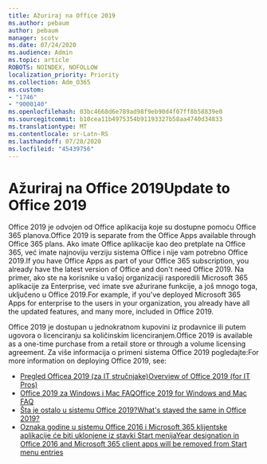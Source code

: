 ```yaml
---
title: Ažuriraj na Office 2019
ms.author: pebaum
author: pebaum
manager: scotv
ms.date: 07/24/2020
ms.audience: Admin
ms.topic: article
ROBOTS: NOINDEX, NOFOLLOW
localization_priority: Priority
ms.collection: Adm_O365
ms.custom:
- "1746"
- "9000140"
ms.openlocfilehash: 03bc4668d6e789ad98f9eb90d4f07ff8b58839e0
ms.sourcegitcommit: b10cea11b4975354b91193327b58aa4740d34833
ms.translationtype: MT
ms.contentlocale: sr-Latn-RS
ms.lasthandoff: 07/28/2020
ms.locfileid: "45439756"
---
```

# <a name="update-to-office-2019"></a><span data-ttu-id="b48cf-102">Ažuriraj na Office 2019</span><span class="sxs-lookup"><span data-stu-id="b48cf-102">Update to Office 2019</span></span>

<span data-ttu-id="b48cf-103">Office 2019 je odvojen od Office aplikacija koje su dostupne pomoću Office 365 planova.</span><span class="sxs-lookup"><span data-stu-id="b48cf-103">Office 2019 is separate from the Office Apps available through Office 365 plans.</span></span> <span data-ttu-id="b48cf-104">Ako imate Office aplikacije kao deo pretplate na Office 365, već imate najnoviju verziju sistema Office i nije vam potrebno Office 2019.</span><span class="sxs-lookup"><span data-stu-id="b48cf-104">If you have Office Apps as part of your Office 365 subscription, you already have the latest version of Office and don't need Office 2019.</span></span> <span data-ttu-id="b48cf-105">Na primer, ako ste na korisnike u vašoj organizaciji rasporedili Microsoft 365 aplikacije za Enterprise, već imate sve ažurirane funkcije, a još mnogo toga, uključeno u Office 2019.</span><span class="sxs-lookup"><span data-stu-id="b48cf-105">For example, if you've deployed Microsoft 365 Apps for enterprise to the users in your organization, you already have all the updated features, and many more, included in Office 2019.</span></span>

<span data-ttu-id="b48cf-106">Office 2019 je dostupan u jednokratnom kupovini iz prodavnice ili putem ugovora o licenciranju sa količinskim licenciranjem.</span><span class="sxs-lookup"><span data-stu-id="b48cf-106">Office 2019 is available as a one-time purchase from a retail store or through a volume licensing agreement.</span></span> <span data-ttu-id="b48cf-107">Za više informacija o primeni sistema Office 2019 pogledajte:</span><span class="sxs-lookup"><span data-stu-id="b48cf-107">For more information on deploying Office 2019, see:</span></span>  

- [<span data-ttu-id="b48cf-108">Pregled Officea 2019 (za IT stručnjake)</span><span class="sxs-lookup"><span data-stu-id="b48cf-108">Overview of Office 2019 (for IT Pros)</span></span>](https://docs.microsoft.com/deployoffice/office2019/overview)  
- [<span data-ttu-id="b48cf-109">Office 2019 za Windows i Mac FAQ</span><span class="sxs-lookup"><span data-stu-id="b48cf-109">Office 2019 for Windows and Mac FAQ</span></span>](https://support.microsoft.com/help/4133312)  
- [<span data-ttu-id="b48cf-110">Šta je ostalo u sistemu Office 2019?</span><span class="sxs-lookup"><span data-stu-id="b48cf-110">What's stayed the same in Office 2019?</span></span>](https://docs.microsoft.com/deployoffice/office2019/overview#whats-stayed-the-same-in-office-2019)  
- [<span data-ttu-id="b48cf-111">Oznaka godine u sistemu Office 2016 i Microsoft 365 klijentske aplikacije će biti uklonjene iz stavki Start menija</span><span class="sxs-lookup"><span data-stu-id="b48cf-111">Year designation in Office 2016 and Microsoft 365 client apps will be removed from Start menu entries</span></span>](https://support.office.com/article/8fe5e052-76d2-49de-af30-2e84ed3da907?wt.mc_id=Alchemy_ClientDIA)